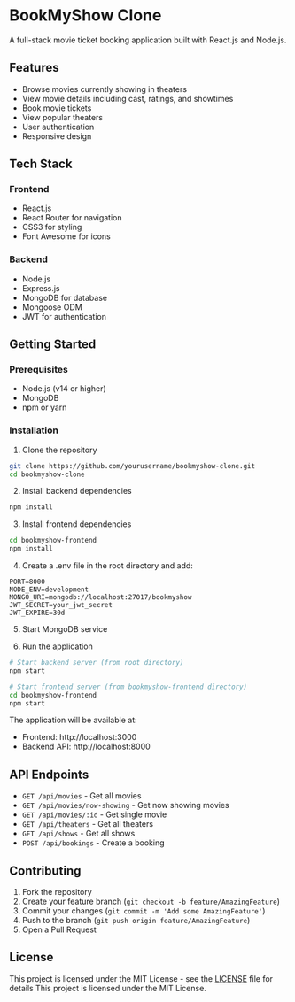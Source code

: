 # BookMyShow Clone

A full-stack movie ticket booking application built with React.js and Node.js.

## Features

- Browse movies currently showing in theaters
- View movie details including cast, ratings, and showtimes
- Book movie tickets
- View popular theaters
- User authentication
- Responsive design

## Tech Stack

### Frontend
- React.js
- React Router for navigation
- CSS3 for styling
- Font Awesome for icons

### Backend
- Node.js
- Express.js
- MongoDB for database
- Mongoose ODM
- JWT for authentication

## Getting Started

### Prerequisites
- Node.js (v14 or higher)
- MongoDB
- npm or yarn

### Installation

1. Clone the repository
```bash
git clone https://github.com/yourusername/bookmyshow-clone.git
cd bookmyshow-clone
```

2. Install backend dependencies
```bash
npm install
```

3. Install frontend dependencies
```bash
cd bookmyshow-frontend
npm install
```

4. Create a .env file in the root directory and add:
```
PORT=8000
NODE_ENV=development
MONGO_URI=mongodb://localhost:27017/bookmyshow
JWT_SECRET=your_jwt_secret
JWT_EXPIRE=30d
```

5. Start MongoDB service

6. Run the application
```bash
# Start backend server (from root directory)
npm start

# Start frontend server (from bookmyshow-frontend directory)
cd bookmyshow-frontend
npm start
```

The application will be available at:
- Frontend: http://localhost:3000
- Backend API: http://localhost:8000

## API Endpoints

- `GET /api/movies` - Get all movies
- `GET /api/movies/now-showing` - Get now showing movies
- `GET /api/movies/:id` - Get single movie
- `GET /api/theaters` - Get all theaters
- `GET /api/shows` - Get all shows
- `POST /api/bookings` - Create a booking

## Contributing

1. Fork the repository
2. Create your feature branch (`git checkout -b feature/AmazingFeature`)
3. Commit your changes (`git commit -m 'Add some AmazingFeature'`)
4. Push to the branch (`git push origin feature/AmazingFeature`)
5. Open a Pull Request

## License

This project is licensed under the MIT License - see the [LICENSE](LICENSE) file for details 
This project is licensed under the MIT License. 
